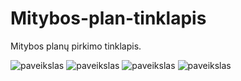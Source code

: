 # Mitybos-plan-tinklapis

Mitybos planų pirkimo tinklapis.

![paveikslas](https://github.com/Mantelisx/Mitybos-plan-tinklapis/assets/92160605/f9c5df4c-a793-4298-ab0d-644583e472f3)
![paveikslas](https://github.com/Mantelisx/Mitybos-plan-tinklapis/assets/92160605/e10c86be-c489-4ddb-bdcb-611e0c3d18a2)
![paveikslas](https://github.com/Mantelisx/Mitybos-plan-tinklapis/assets/92160605/3642a95d-dfdc-41c9-a0a1-d80f12b10551)
![paveikslas](https://github.com/Mantelisx/Mitybos-plan-tinklapis/assets/92160605/b99325a9-8e45-4002-bd08-88a254762447)


